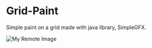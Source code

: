 # Grid-Paint
Simple paint on a grid made with java library, SimpleGFX.

![My Remote Image](https://github.com/AndRodprg/wishList/blob/main/Screenshot_1.jpg)
